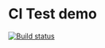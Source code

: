 # CI Test demo

[![Build status](https://ci.appveyor.com/api/projects/status/yc6pyi57i1nw4v8u?svg=true)](https://ci.appveyor.com/project/SauninaIA/4-2-ajs-homeworks-matchers)
